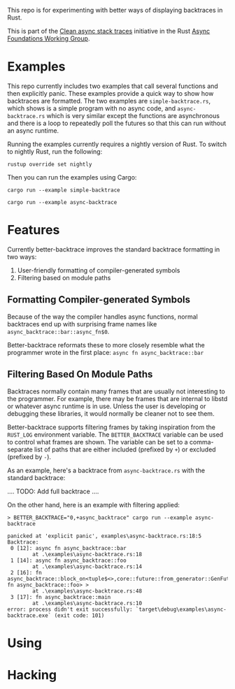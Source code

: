 This repo is for experimenting with better ways of displaying backtraces in Rust.

This is part of the [Clean async stack traces](https://github.com/rust-lang/wg-async-foundations/issues/251) initiative in the Rust [Async Foundations Working Group](https://rust-lang.github.io/wg-async-foundations/).

# Examples

This repo currently includes two examples that call several functions and then explicitly panic.
These examples provide a quick way to show how backtraces are formatted.
The two examples are `simple-backtrace.rs`, which shows is a simple  program with no async code, and `async-backtrace.rs` which is very similar except the functions are asynchronous and there is a loop to repeatedly poll the futures so that this can run without an async runtime.

Running the examples currently requires a nightly version of Rust.
To switch to nightly Rust, run the following:

    rustup override set nightly

Then you can run the examples using Cargo:

    cargo run --example simple-backtrace

    cargo run --example async-backtrace

# Features

Currently better-backtrace improves the standard backtrace formatting in two ways:

1. User-friendly formatting of compiler-generated symbols
2. Filtering based on module paths

## Formatting Compiler-generated Symbols

Because of the way the compiler handles async functions, normal backtraces end up with surprising frame names like `async_backtrace::bar::async_fn$0`.

Better-backtrace reformats these to more closely resemble what the programmer wrote in the first place: `async fn async_backtrace::bar`

## Filtering Based On Module Paths

Backtraces normally contain many frames that are usually not interesting to the programmer.
For example, there may be frames that are internal to libstd or whatever async runtime is in use.
Unless the user is developing or debugging these libraries, it would normally be cleaner not to see them.

Better-backtrace supports filtering frames by taking inspiration from the `RUST_LOG` environment variable.
The `BETTER_BACKTRACE` variable can be used to control what frames are shown.
The variable can be set to a comma-separate list of paths that are either included (prefixed by `+`) or excluded (prefixed by `-`).

As an example, here's a backtrace from `async-backtrace.rs` with the standard backtrace:

.... TODO: Add full backtrace ....

On the other hand, here is an example with filtering applied:

```
> BETTER_BACKTRACE="0,+async_backtrace" cargo run --example async-backtrace

panicked at 'explicit panic', examples\async-backtrace.rs:18:5
Backtrace:
 0 [12]: async fn async_backtrace::bar
        at .\examples\async-backtrace.rs:18
 1 [14]: async fn async_backtrace::foo
        at .\examples\async-backtrace.rs:14
 2 [16]: fn async_backtrace::block_on<tuple$<>,core::future::from_generator::GenFuture<async fn async_backtrace::foo> >
        at .\examples\async-backtrace.rs:48
 3 [17]: fn async_backtrace::main
        at .\examples\async-backtrace.rs:10
error: process didn't exit successfully: `target\debug\examples\async-backtrace.exe` (exit code: 101)
```

# Using

# Hacking

